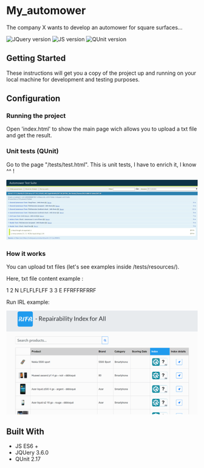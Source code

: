 # My_automower
 The company X wants to develop an automower for square surfaces...

![JQuery version](https://img.shields.io/badge/jQuery-3.6-green)
![JS version](https://img.shields.io/badge/JS-ES%206%2B-red)
![QUnit version](https://img.shields.io/badge/QUnit-2.17-blue)

## Getting Started
These instructions will get you a copy of the project up and running on your local machine for development and testing purposes.

## Configuration


### Running the project

Open 'index.html' to show the main page wich allows you to upload a txt file and get the result.


### Unit tests (QUnit)

Go to the page "/tests/test.html".
This is unit tests, I have to enrich it, I know ^^ !

![alt text](https://github.com/papeclem/my_automower/blob/main/assets/img/QUnit_Tests_ok.jpg "This is unit tests, I have to improve it, I know!")

### How it works

You can upload txt files (let's see examples inside /tests/resources/).

Here, txt file content example :

1 2 N
LFLFLFLFF
3 3 E
FFRFFRFRRF

Run IRL example:

![alt text](https://github.com/papeclem/Rifa-public/blob/c19a6a1607b85b22a793d0cdd04a1b9cd09d4c5e/src/rifa/static/assets/pres-rifa.gif "This is My Automower project!")

## Built With
* JS ES6 +
* JQUery 3.6.0
* QUnit 2.17


